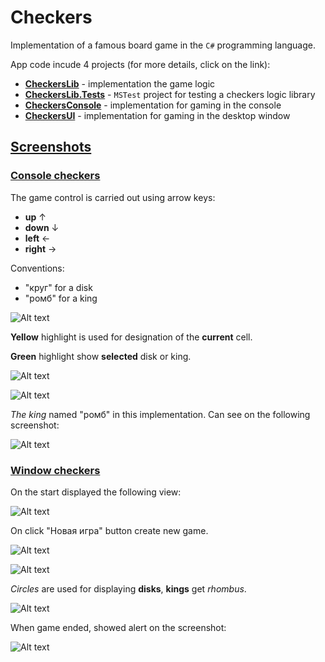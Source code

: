 # Checkers
Implementation of a famous board game in the ```C#``` programming language.

App code incude 4 projects (for more details, click on the link):
- [__CheckersLib__](CheckersLib "Checkers library") - implementation the game logic
- [__CheckersLib.Tests__](CheckersLib.Tests "MSTest project for checkers library") - ```MSTest``` project for testing a checkers logic library
- [__CheckersConsole__](CheckersConsole "Console view") - implementation for gaming in the console
- [__CheckersUI__](CheckersUI "Window view") - implementation for gaming in the desktop window

## [Screenshots](Images)

### [Console checkers](CheckersConsole)

The game control is carried out using arrow keys: 
- __up__ ↑
- __down__ ↓
- __left__ ←
- __right__ →

Conventions:
- "круг" for a disk
- "ромб" for a king

![Alt text](Images/Console_Start.png "Start")

__Yellow__ highlight is used for designation of the __current__ cell.

__Green__ highlight show __selected__ disk or king.

![Alt text](Images/Console_Selected.png "Selected highlight")

![Alt text](Images/Console_Capture.png "Capture")

_The king_ named "ромб" in this implementation. Can see on the following screenshot:

![Alt text](Images/Console_Queen.png "Queen on the field")

### [Window checkers](CheckersUI)

On the start displayed the following view:

![Alt text](Images/WPF_Start.png "Start")

On click "Новая игра" button create new game.

![Alt text](Images/WPF_NewGame.png "New game")

![Alt text](Images/WPF_Selected.png "Selected highlight")

_Circles_ are used for displaying __disks__, __kings__ get _rhombus_.

![Alt text](Images/WPF_Queen.png "Queen on the field")

When game ended, showed alert on the screenshot:

![Alt text](Images/WPF_GameEnd.png "Alert on the game end")
